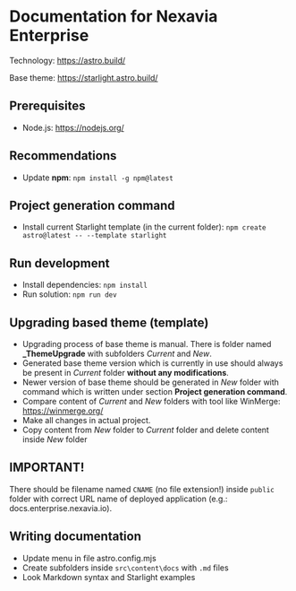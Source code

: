 # Documentation for Nexavia Enterprise

Technology: https://astro.build/

Base theme: https://starlight.astro.build/

## Prerequisites
- Node.js: https://nodejs.org/

## Recommendations
- Update **npm**: ``npm install -g npm@latest``

## Project generation command
- Install current Starlight template (in the current folder): ``npm create astro@latest -- --template starlight``

## Run development
- Install dependencies: ``npm install``
- Run solution: ``npm run dev``

## Upgrading based theme (template)
- Upgrading process of base theme is manual. There is folder named **_ThemeUpgrade** with subfolders *Current* and *New*.
- Generated base theme version which is currently in use should always be present in *Current* folder **without any modifications**.
- Newer version of base theme should be generated in *New* folder with command which is written under section **Project generation command**.
- Compare content of *Current* and *New* folders with tool like WinMerge: https://winmerge.org/
- Make all changes in actual project.
- Copy content from *New* folder to *Current* folder and delete content inside *New* folder

## IMPORTANT!
There should be filename named ``CNAME`` (no file extension!) inside ``public`` folder with correct URL name of deployed application (e.g.: docs.enterprise.nexavia.io).

## Writing documentation
- Update menu in file astro.config.mjs
- Create subfolders inside ``src\content\docs`` with ``.md`` files
- Look Markdown syntax and Starlight examples